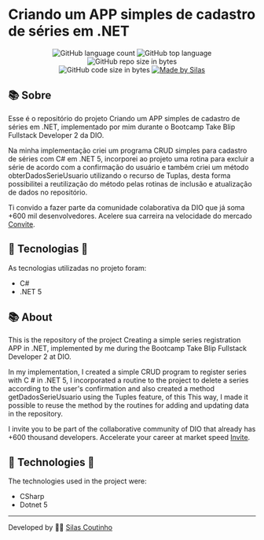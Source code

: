 # Criando um APP simples de cadastro de séries em .NET
<p align="center">
  <img alt="GitHub language count" src="https://img.shields.io/github/languages/count/silasmakou/DIO.Series">
  <img alt="GitHub top language" src="https://img.shields.io/github/languages/top/silasmakou/DIO.Series?logo=html">
  <img alt="GitHub repo size in bytes" src="https://img.shields.io/github/repo-size/silasmakou/DIO.Series?color=green">
  <br>
  <img alt="GitHub code size in bytes" src="https://img.shields.io/github/last-commit/silasmakou/DIO.Series">
  <a href="https://www.linkedin.com/in/silas-coutinho/">
    <img alt="Made by Silas" src="https://img.shields.io/badge/made%20by-Silas-%2304D361">
  </a>
</p>





## :books: Sobre

Esse é o repositório do projeto Criando um APP simples de cadastro de séries em .NET, implementado por mim durante o Bootcamp Take Blip Fullstack Developer 2 da DIO.

Na minha implementação criei um programa CRUD simples para cadastro de séries com C# em .NET 5, incorporei ao projeto uma rotina para excluir a série de acordo com a confirmação do usuário e também criei um método obterDadosSerieUsuario utilizando o recurso de Tuplas, desta forma possibilitei a reutilização do método pelas rotinas de inclusão e atualização de dados no repositório.

Ti convido a fazer parte da comunidade colaborativa da DIO que já soma +600 mil desenvolvedores. Acelere sua carreira na velocidade do mercado [Convite](https://digitalinnovation.one/sign-up?ref=ZUKHH3039R).

## 🚀 Tecnologias 🚀

As tecnologias utilizadas no projeto foram:

- C#
- .NET 5

## :books: About

This is the repository of the project Creating a simple series registration APP in .NET, implemented by me during the Bootcamp Take Blip Fullstack Developer 2 at DIO.

In my implementation, I created a simple CRUD program to register series with C # in .NET 5, I incorporated a routine to the project to delete a series according to the user's confirmation and also created a method getDadosSerieUsuario using the Tuples feature, of this This way, I made it possible to reuse the method by the routines for adding and updating data in the repository.

I invite you to be part of the collaborative community of DIO that already has +600 thousand developers. Accelerate your career at market speed [Invite](https://digitalinnovation.one/sign-up?ref=ZUKHH3039R).

## :rocket: Technologies :rocket:

The technologies used in the project were:

- CSharp
- Dotnet 5

------

Developed by :construction_worker_man:  [Silas Coutinho](https://github.com/silasmakou)
